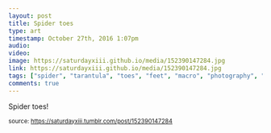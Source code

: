 ```yaml
---
layout: post
title: Spider toes
type: art
timestamp: October 27th, 2016 1:07pm
audio: 
video: 
image: https://saturdayxiii.github.io/media/152390147284.jpg
link: https://saturdayxiii.github.io/media/152390147284.jpg
tags: ["spider", "tarantula", "toes", "feet", "macro", "photography", "showcase", "art"]
comments: true
---
```


Spider toes!
 
  
<small>source: https://saturdayxiii.tumblr.com/post/152390147284</small>